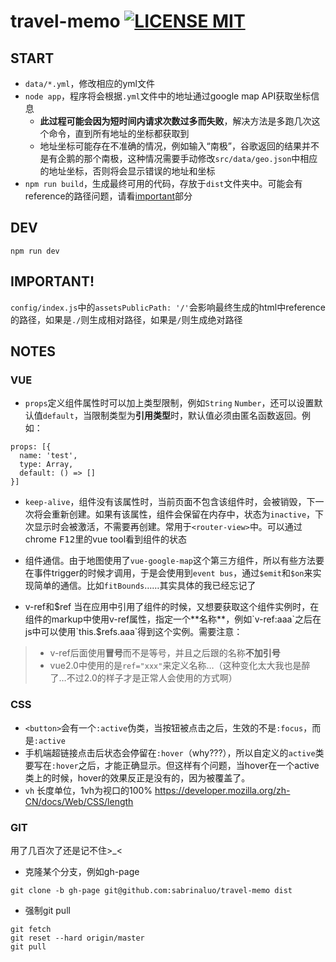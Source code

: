 # travel-memo [![LICENSE MIT](https://img.shields.io/badge/LICENSE-MIT-blue.svg)](https://opensource.org/licenses/MIT)

## START
- `data/*.yml`，修改相应的yml文件
- `node app`，程序将会根据`.yml`文件中的地址通过google map API获取坐标信息
  - **此过程可能会因为短时间内请求次数过多而失败**，解决方法是多跑几次这个命令，直到所有地址的坐标都获取到
  - 地址坐标可能存在不准确的情况，例如输入“南极”，谷歌返回的结果并不是有企鹅的那个南极，这种情况需要手动修改`src/data/geo.json`中相应的地址坐标，否则将会显示错误的地址和坐标
- `npm run build`，生成最终可用的代码，存放于`dist`文件夹中。可能会有reference的路径问题，请看[important](#important)部分

## DEV
```
npm run dev
```

## IMPORTANT!
`config/index.js`中的`assetsPublicPath: '/'`会影响最终生成的html中reference的路径，如果是`./`则生成相对路径，如果是`/`则生成绝对路径

## NOTES
### VUE
- `props`定义组件属性时可以加上类型限制，例如`String` `Number`，还可以设置默认值`default`，当限制类型为**引用类型**时，默认值必须由匿名函数返回。例如：
```
props: [{
  name: 'test',
  type: Array,
  default: () => []
}]
```

- `keep-alive`，组件没有该属性时，当前页面不包含该组件时，会被销毁，下一次将会重新创建。如果有该属性，组件会保留在内存中，状态为`inactive`，下次显示时会被激活，不需要再创建。常用于`<router-view>`中。可以通过chrome <kbd>F12</kbd>里的vue tool看到组件的状态

- 组件通信。由于地图使用了`vue-google-map`这个第三方组件，所以有些方法要在事件trigger的时候才调用，于是会使用到`event bus`，通过`$emit`和`$on`来实现简单的通信。比如`fitBounds`……其实具体的我已经忘记了

- v-ref和$ref
当在应用中引用了组件的时候，又想要获取这个组件实例时，在组件的markup中使用v-ref属性，指定一个**名称**，例如`v-ref:aaa`之后在js中可以使用`this.$refs.aaa`得到这个实例。需要注意：
> - v-ref后面使用**冒号**而不是等号，并且之后跟的名称**不加引号**
> - vue2.0中使用的是`ref="xxx"`来定义名称…（这种变化太大我也是醉了…不过2.0的样子才是正常人会使用的方式啊）

### CSS
- `<button>`会有一个`:active`伪类，当按钮被点击之后，生效的不是`:focus`，而是`:active`
- 手机端超链接点击后状态会停留在`:hover`（why???），所以自定义的`active`类要写在`:hover`之后，才能正确显示。但这样有个问题，当hover在一个active类上的时候，hover的效果反正是没有的，因为被覆盖了。
- `vh` 长度单位，1vh为视口的100% https://developer.mozilla.org/zh-CN/docs/Web/CSS/length

### GIT
用了几百次了还是记不住>_<

- 克隆某个分支，例如gh-page
```
git clone -b gh-page git@github.com:sabrinaluo/travel-memo dist
```
- 强制git pull
```
git fetch
git reset --hard origin/master
git pull
```
